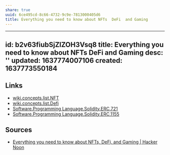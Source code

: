 ```yaml
---
share: true
uuid: 6ce495cd-8c66-4732-9c9e-7813000405d6
title: Everything you need to know about NFTs  DeFi  and Gaming
---
```

---
id: b2v63fiubSjZlZOH3Vsq8
title: Everything you need to know about NFTs  DeFi  and Gaming
desc: ''
updated: 1637774007106
created: 1637773550184
---

## Links

* [wiki.concepts.list.NFT](/1dc1e76e-7ad5-428c-97bf-8d86ea6808d9)
* [wiki.concepts.list.Defi](/undefined)
* [Software.Programming Language.Solidity.ERC.721](/undefined)
* [Software.Programming Language.Solidity.ERC.1155](/undefined)

## Sources

* [Everything you need to know about NFTs, DeFi, and Gaming | Hacker Noon](https://hackernoon.com/everything-you-need-to-know-about-nfts-defi-and-gaming-rbm335n)
